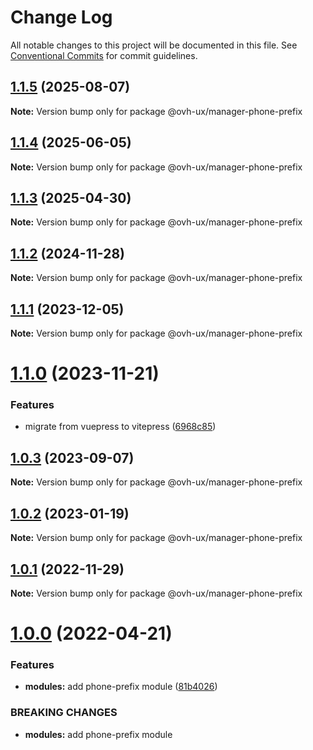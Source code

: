 # Change Log

All notable changes to this project will be documented in this file.
See [Conventional Commits](https://conventionalcommits.org) for commit guidelines.

## [1.1.5](https://github.com/ovh/manager/compare/@ovh-ux/manager-phone-prefix@1.1.4...@ovh-ux/manager-phone-prefix@1.1.5) (2025-08-07)

**Note:** Version bump only for package @ovh-ux/manager-phone-prefix





## [1.1.4](https://github.com/ovh/manager/compare/@ovh-ux/manager-phone-prefix@1.1.3...@ovh-ux/manager-phone-prefix@1.1.4) (2025-06-05)

**Note:** Version bump only for package @ovh-ux/manager-phone-prefix





## [1.1.3](https://github.com/ovh/manager/compare/@ovh-ux/manager-phone-prefix@1.1.2...@ovh-ux/manager-phone-prefix@1.1.3) (2025-04-30)

**Note:** Version bump only for package @ovh-ux/manager-phone-prefix





## [1.1.2](https://github.com/ovh/manager/compare/@ovh-ux/manager-phone-prefix@1.1.1...@ovh-ux/manager-phone-prefix@1.1.2) (2024-11-28)

**Note:** Version bump only for package @ovh-ux/manager-phone-prefix





## [1.1.1](https://github.com/ovh/manager/compare/@ovh-ux/manager-phone-prefix@1.1.0...@ovh-ux/manager-phone-prefix@1.1.1) (2023-12-05)

**Note:** Version bump only for package @ovh-ux/manager-phone-prefix





# [1.1.0](https://github.com/ovh/manager/compare/@ovh-ux/manager-phone-prefix@1.0.3...@ovh-ux/manager-phone-prefix@1.1.0) (2023-11-21)


### Features

* migrate from vuepress to vitepress ([6968c85](https://github.com/ovh/manager/commit/6968c85f00e19c41bc240abb37a50e9dacf9c5e5))





## [1.0.3](https://github.com/ovh/manager/compare/@ovh-ux/manager-phone-prefix@1.0.2...@ovh-ux/manager-phone-prefix@1.0.3) (2023-09-07)

**Note:** Version bump only for package @ovh-ux/manager-phone-prefix





## [1.0.2](https://github.com/ovh/manager/compare/@ovh-ux/manager-phone-prefix@1.0.1...@ovh-ux/manager-phone-prefix@1.0.2) (2023-01-19)

**Note:** Version bump only for package @ovh-ux/manager-phone-prefix





## [1.0.1](https://github.com/ovh/manager/compare/@ovh-ux/manager-phone-prefix@1.0.0...@ovh-ux/manager-phone-prefix@1.0.1) (2022-11-29)

**Note:** Version bump only for package @ovh-ux/manager-phone-prefix





# [1.0.0](https://github.com/ovh/manager/compare/@ovh-ux/manager-phone-prefix@0.0.0...@ovh-ux/manager-phone-prefix@1.0.0) (2022-04-21)


### Features

* **modules:** add phone-prefix module ([81b4026](https://github.com/ovh/manager/commit/81b4026f84b0e6e7993465d1bfc5ff35619f5f8a))


### BREAKING CHANGES

* **modules:** add phone-prefix module
